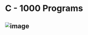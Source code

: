 # C - 1000 Programs

## ![image](https://user-images.githubusercontent.com/79015800/195411567-34622262-69b8-4ec4-b678-f583eed932fe.png)
